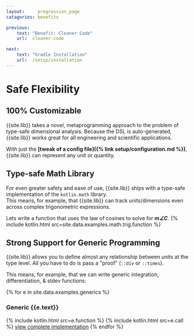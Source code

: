 ```yaml
---
layout:     progression_page
catagories: benefits

previous:
    text: "Benefit: Cleaner Code"
    url:  cleaner-code

next:
    text: "Gradle Installation"
    url:  /setup/installation
---
```

# Safe Flexibility


## 100% Customizable
{{site.lib}} takes a novel, metaprogramming approach to the problem of type-safe dimensional analysis. Because the DSL is auto-generated, {{site.lib}} works great for all engineering and scientific applications.

With just the **[tweak of a config file]({% link setup/configuration.md %})**, {{site.lib}} can represent any unit or quantity.


## Type-safe Math Library
For even greater safety and ease of use, {{site.lib}} ships with a type-safe implementation of the `kotlin.math` library.  
This means, for example, that {{site.lib}} can track units/dimensions even across complex trigonometric expressions.

Lets write a function that uses the law of cosines to solve for **_m∠C_**.
{% include kotlin.html src=site.data.examples.math.trig.function %}


## Strong Support for Generic Programming
{{site.lib}} allows you to define almost any relationship between units at the type level. All you have to do is pass a "proof" (`::div` or `::times`).

This means, for example, that we can write generic integration, differentiation, & stdev functions:

{% for e in site.data.examples.generics %}
### Generic {{e.text}}
{% include kotlin.html src=e.function %}
{% include kotlin.html src=e.call %}
<a href="{{e.link}}">view complete implementation</a>
{% endfor %}